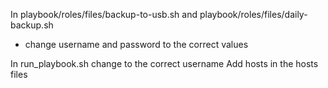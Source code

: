 In playbook/roles/files/backup-to-usb.sh and playbook/roles/files/daily-backup.sh
 * change username and password to the correct values

In run_playbook.sh change <username> to the correct username
Add hosts in the hosts files

